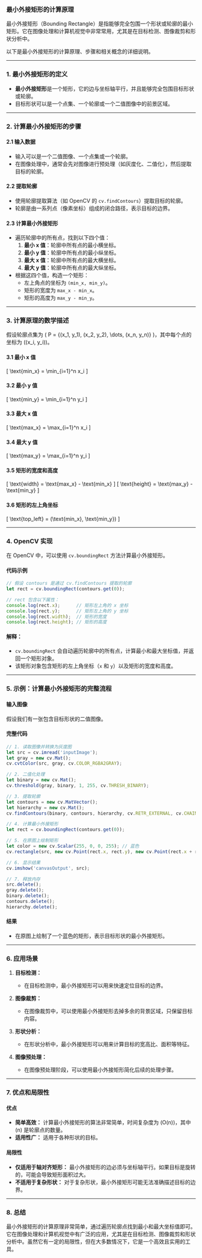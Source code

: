 ### **最小外接矩形的计算原理**

最小外接矩形（Bounding Rectangle）是指能够完全包围一个形状或轮廓的最小矩形。它在图像处理和计算机视觉中非常常用，尤其是在目标检测、图像裁剪和形状分析中。

以下是最小外接矩形的计算原理、步骤和相关概念的详细说明。

---

### **1. 最小外接矩形的定义**
- **最小外接矩形**是一个矩形，它的边与坐标轴平行，并且能够完全包围目标形状或轮廓。
- 目标形状可以是一个点集、一个轮廓或一个二值图像中的前景区域。

---

### **2. 计算最小外接矩形的步骤**

#### **2.1 输入数据**
- 输入可以是一个二值图像、一个点集或一个轮廓。
- 在图像处理中，通常会先对图像进行预处理（如灰度化、二值化），然后提取目标的轮廓。

#### **2.2 提取轮廓**
- 使用轮廓提取算法（如 OpenCV 的 `cv.findContours`）提取目标的轮廓。
- 轮廓是由一系列点（像素坐标）组成的闭合路径，表示目标的边界。

#### **2.3 计算最小外接矩形**
- 遍历轮廓中的所有点，找到以下四个值：
  1. **最小 x 值**：轮廓中所有点的最小横坐标。
  2. **最小 y 值**：轮廓中所有点的最小纵坐标。
  3. **最大 x 值**：轮廓中所有点的最大横坐标。
  4. **最大 y 值**：轮廓中所有点的最大纵坐标。
- 根据这四个值，构造一个矩形：
  - 左上角点的坐标为 `(min_x, min_y)`。
  - 矩形的宽度为 `max_x - min_x`。
  - 矩形的高度为 `max_y - min_y`。

---

### **3. 计算原理的数学描述**

假设轮廓点集为 \( P = \{(x_1, y_1), (x_2, y_2), \dots, (x_n, y_n)\} \)，其中每个点的坐标为 \((x_i, y_i)\)。

#### **3.1 最小 x 值**
\[
\text{min\_x} = \min_{i=1}^n x_i
\]

#### **3.2 最小 y 值**
\[
\text{min\_y} = \min_{i=1}^n y_i
\]

#### **3.3 最大 x 值**
\[
\text{max\_x} = \max_{i=1}^n x_i
\]

#### **3.4 最大 y 值**
\[
\text{max\_y} = \max_{i=1}^n y_i
\]

#### **3.5 矩形的宽度和高度**
\[
\text{width} = \text{max\_x} - \text{min\_x}
\]
\[
\text{height} = \text{max\_y} - \text{min\_y}
\]

#### **3.6 矩形的左上角坐标**
\[
\text{top\_left} = (\text{min\_x}, \text{min\_y})
\]

---

### **4. OpenCV 实现**

在 OpenCV 中，可以使用 `cv.boundingRect` 方法计算最小外接矩形。

#### **代码示例**
```typescript
// 假设 contours 是通过 cv.findContours 提取的轮廓
let rect = cv.boundingRect(contours.get(0));

// rect 包含以下属性：
console.log(rect.x);      // 矩形左上角的 x 坐标
console.log(rect.y);      // 矩形左上角的 y 坐标
console.log(rect.width);  // 矩形的宽度
console.log(rect.height); // 矩形的高度
```

#### **解释：**
- `cv.boundingRect` 会自动遍历轮廓中的所有点，计算最小和最大坐标值，并返回一个矩形对象。
- 该矩形对象包含矩形的左上角坐标（`x` 和 `y`）以及矩形的宽度和高度。

---

### **5. 示例：计算最小外接矩形的完整流程**

#### **输入图像**
假设我们有一张包含目标形状的二值图像。

#### **完整代码**
```typescript
// 1. 读取图像并转换为灰度图
let src = cv.imread('inputImage');
let gray = new cv.Mat();
cv.cvtColor(src, gray, cv.COLOR_RGBA2GRAY);

// 2. 二值化处理
let binary = new cv.Mat();
cv.threshold(gray, binary, 1, 255, cv.THRESH_BINARY);

// 3. 提取轮廓
let contours = new cv.MatVector();
let hierarchy = new cv.Mat();
cv.findContours(binary, contours, hierarchy, cv.RETR_EXTERNAL, cv.CHAIN_APPROX_SIMPLE);

// 4. 计算最小外接矩形
let rect = cv.boundingRect(contours.get(0));

// 5. 在原图上绘制矩形
let color = new cv.Scalar(255, 0, 0, 255); // 蓝色
cv.rectangle(src, new cv.Point(rect.x, rect.y), new cv.Point(rect.x + rect.width, rect.y + rect.height), color, 2);

// 6. 显示结果
cv.imshow('canvasOutput', src);

// 7. 释放内存
src.delete();
gray.delete();
binary.delete();
contours.delete();
hierarchy.delete();
```

#### **结果**
- 在原图上绘制了一个蓝色的矩形，表示目标形状的最小外接矩形。

---

### **6. 应用场景**

1. **目标检测：**
   - 在目标检测中，最小外接矩形可以用来快速定位目标的边界。

2. **图像裁剪：**
   - 在图像裁剪中，可以使用最小外接矩形去掉多余的背景区域，只保留目标内容。

3. **形状分析：**
   - 在形状分析中，最小外接矩形可以用来计算目标的宽高比、面积等特征。

4. **图像预处理：**
   - 在图像预处理阶段，可以使用最小外接矩形简化后续的处理步骤。

---

### **7. 优点和局限性**

#### **优点**
- **简单高效：** 计算最小外接矩形的算法非常简单，时间复杂度为 \(O(n)\)，其中 \(n\) 是轮廓点的数量。
- **适用性广：** 适用于各种形状的目标。

#### **局限性**
- **仅适用于轴对齐矩形：** 最小外接矩形的边必须与坐标轴平行。如果目标是旋转的，可能会导致矩形面积过大。
- **不适用于复杂形状：** 对于复杂形状，最小外接矩形可能无法准确描述目标的边界。

---

### **8. 总结**

最小外接矩形的计算原理非常简单，通过遍历轮廓点找到最小和最大坐标值即可。它在图像处理和计算机视觉中有广泛的应用，尤其是在目标检测、图像裁剪和形状分析中。虽然它有一定的局限性，但在大多数情况下，它是一个高效且实用的工具。
